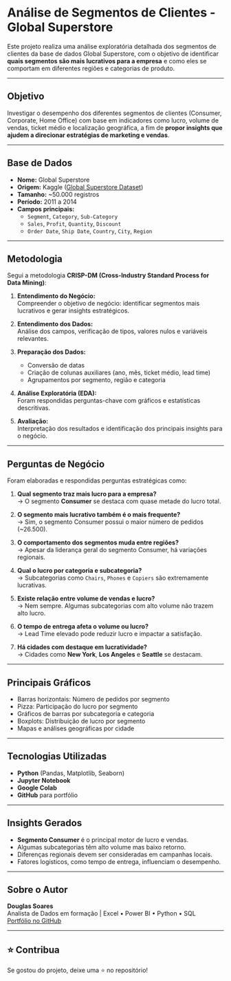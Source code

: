# Análise de Segmentos de Clientes - Global Superstore

Este projeto realiza uma análise exploratória detalhada dos segmentos de clientes da base de dados Global Superstore, com o objetivo de identificar **quais segmentos são mais lucrativos para a empresa** e como eles se comportam em diferentes regiões e categorias de produto.

---

## Objetivo

Investigar o desempenho dos diferentes segmentos de clientes (Consumer, Corporate, Home Office) com base em indicadores como lucro, volume de vendas, ticket médio e localização geográfica, a fim de **propor insights que ajudem a direcionar estratégias de marketing e vendas**.

---

## Base de Dados

- **Nome:** Global Superstore
- **Origem:** Kaggle ([Global Superstore Dataset](https://www.kaggle.com/datasets))
- **Tamanho:** ~50.000 registros
- **Período:** 2011 a 2014
- **Campos principais:**
  - `Segment`, `Category`, `Sub-Category`
  - `Sales`, `Profit`, `Quantity`, `Discount`
  - `Order Date`, `Ship Date`, `Country`, `City`, `Region`

---

## Metodologia

Segui a metodologia **CRISP-DM (Cross-Industry Standard Process for Data Mining)**:

1. **Entendimento do Negócio:**  
   Compreender o objetivo de negócio: identificar segmentos mais lucrativos e gerar insights estratégicos.

2. **Entendimento dos Dados:**  
   Análise dos campos, verificação de tipos, valores nulos e variáveis relevantes.

3. **Preparação dos Dados:**  
   - Conversão de datas
   - Criação de colunas auxiliares (ano, mês, ticket médio, lead time)
   - Agrupamentos por segmento, região e categoria

4. **Análise Exploratória (EDA):**  
   Foram respondidas perguntas-chave com gráficos e estatísticas descritivas.

5. **Avaliação:**  
   Interpretação dos resultados e identificação dos principais insights para o negócio.

---

## Perguntas de Negócio

Foram elaboradas e respondidas perguntas estratégicas como:

1. **Qual segmento traz mais lucro para a empresa?**  
   → O segmento **Consumer** se destaca com quase metade do lucro total.

2. **O segmento mais lucrativo também é o mais frequente?**  
   → Sim, o segmento Consumer possui o maior número de pedidos (~26.500).

3. **O comportamento dos segmentos muda entre regiões?**  
   → Apesar da liderança geral do segmento Consumer, há variações regionais.

4. **Qual o lucro por categoria e subcategoria?**  
   → Subcategorias como `Chairs`, `Phones` e `Copiers` são extremamente lucrativas.

5. **Existe relação entre volume de vendas e lucro?**  
   → Nem sempre. Algumas subcategorias com alto volume não trazem alto lucro.

6. **O tempo de entrega afeta o volume ou lucro?**  
   → Lead Time elevado pode reduzir lucro e impactar a satisfação.

7. **Há cidades com destaque em lucratividade?**  
   → Cidades como **New York**, **Los Angeles** e **Seattle** se destacam.

---

## Principais Gráficos

- Barras horizontais: Número de pedidos por segmento
- Pizza: Participação do lucro por segmento
- Gráficos de barras por subcategoria e categoria
- Boxplots: Distribuição de lucro por segmento
- Mapas e análises geográficas por cidade

---

## Tecnologias Utilizadas

- **Python** (Pandas, Matplotlib, Seaborn)
- **Jupyter Notebook**
- **Google Colab**
- **GitHub** para portfólio

---

## Insights Gerados

- **Segmento Consumer** é o principal motor de lucro e vendas.
- Algumas subcategorias têm alto volume mas baixo retorno.
- Diferenças regionais devem ser consideradas em campanhas locais.
- Fatores logísticos, como tempo de entrega, influenciam o desempenho.

---

## Sobre o Autor

**Douglas Soares**  
Analista de Dados em formação | Excel • Power BI • Python • SQL  
[Portfólio no GitHub](https://github.com/DouglasSoares13)

---

## ⭐ Contribua

Se gostou do projeto, deixe uma ⭐ no repositório!



